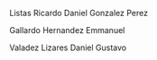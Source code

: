 Listas 
Ricardo Daniel Gonzalez Perez

Gallardo Hernandez Emmanuel

Valadez Lizares Daniel Gustavo

